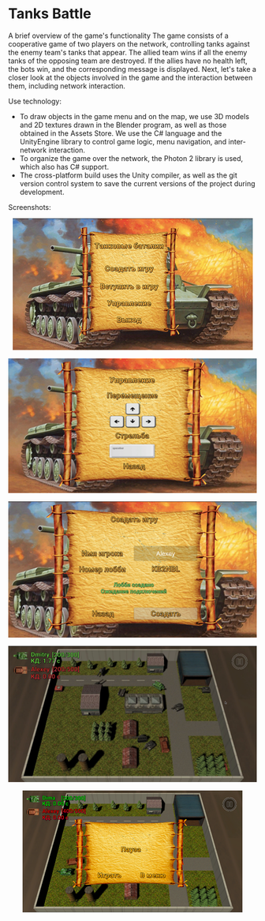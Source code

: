 # Tanks Battle
A brief overview of the game's functionality
The game consists of a cooperative game of two players on the network, controlling tanks against the enemy team's tanks that appear. The allied team wins if all the enemy tanks of the opposing team are destroyed. If the allies have no health left, the bots win, and the corresponding message is displayed. Next, let's take a closer look at the objects involved in the game and the interaction between them, including network interaction.

Use technology:

- To draw objects in the game menu and on the map, we use 3D models and 2D textures drawn in the Blender program, as well as those obtained in the Assets Store. We use the C# language and the UnityEngine library to control game logic, menu navigation, and inter-network interaction.
- To organize the game over the network, the Photon 2 library is used, which also has C# support.
- The cross-platform build uses the Unity compiler, as well as the git version control system to save the current versions of the project during development.


Screenshots:

<p align="center">
 <img src=https://github.com/alextar04/Tanks-Battle/blob/master/Logs/1.png>
</p>

<p align="center">
 <img src=https://github.com/alextar04/Tanks-Battle/blob/master/Logs/2.png>
</p>
 
<p align="center">
 <img src=https://github.com/alextar04/Tanks-Battle/blob/master/Logs/3.png>
</p>
 
<p align="center">
 <img src=https://github.com/alextar04/Tanks-Battle/blob/master/Logs/4.png>
</p>

<p align="center">
 <img src=https://github.com/alextar04/Tanks-Battle/blob/master/Logs/5.png>
</p>
